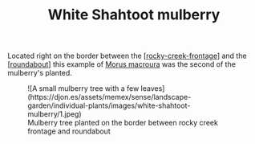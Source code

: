 ﻿---
backlinks:
- title: Individual plants
  url: /sense/landscape-garden/individual-plants/individual-plants.html
latitude: -27.538371666666666
longitude: 152.0554055
photos:
  1:
    date: 2025-03-14 17:28:38
    description: Mulberry - White Shahtoot
    filename: 6427D205-E5E9-44BC-B3F2-54BA95E455FC.heic
    latitude: -27.538371666666666
    longitude: 152.0554055
    memexFilename: images/white-shahtoot-mulberry/1.jpeg
    title: None
tags:
- individual-plants
title: White Shahtoot mulberry
type: single-plant
---
Located right on the border between the [[rocky-creek-frontage]] and the [[roundabout]] this example of [Morus macroura](https://en.wikipedia.org/wiki/Morus_macroura) was the second of the mulberry's planted.

<figure markdown>
![A small mulberry tree with a few leaves](https://djon.es/assets/memex/sense/landscape-garden/individual-plants/images/white-shahtoot-mulberry/1.jpeg)
<figcaption>Mulberry tree planted on the border between rocky creek frontage and roundabout</figcaption>
</figure>


[//begin]: # "Autogenerated link references for markdown compatibility"
[rocky-creek-frontage]: ../rocky-creek-frontage "Rocky Creek Frontage"
[roundabout]: ../roundabout "Roundabout"
[//end]: # "Autogenerated link references"